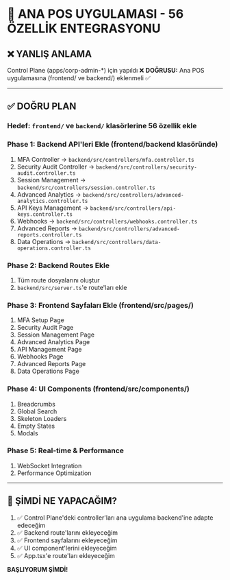 # 🎯 ANA POS UYGULAMASI - 56 ÖZELLİK ENTEGRASYONU

## ❌ YANLIŞ ANLAMA
Control Plane (apps/corp-admin-*) için yapıldı ❌
**DOĞRUSU:** Ana POS uygulamasına (frontend/ ve backend/) eklenmeli ✅

---

## ✅ DOĞRU PLAN

### Hedef: `frontend/` ve `backend/` klasörlerine 56 özellik ekle

### Phase 1: Backend API'leri Ekle (frontend/backend klasöründe)
1. MFA Controller → `backend/src/controllers/mfa.controller.ts`
2. Security Audit Controller → `backend/src/controllers/security-audit.controller.ts`
3. Session Management → `backend/src/controllers/session.controller.ts`
4. Advanced Analytics → `backend/src/controllers/advanced-analytics.controller.ts`
5. API Keys Management → `backend/src/controllers/api-keys.controller.ts`
6. Webhooks → `backend/src/controllers/webhooks.controller.ts`
7. Advanced Reports → `backend/src/controllers/advanced-reports.controller.ts`
8. Data Operations → `backend/src/controllers/data-operations.controller.ts`

### Phase 2: Backend Routes Ekle
1. Tüm route dosyalarını oluştur
2. `backend/src/server.ts`'e route'ları ekle

### Phase 3: Frontend Sayfaları Ekle (frontend/src/pages/)
1. MFA Setup Page
2. Security Audit Page
3. Session Management Page
4. Advanced Analytics Page
5. API Management Page
6. Webhooks Page
7. Advanced Reports Page
8. Data Operations Page

### Phase 4: UI Components (frontend/src/components/)
1. Breadcrumbs
2. Global Search
3. Skeleton Loaders
4. Empty States
5. Modals

### Phase 5: Real-time & Performance
1. WebSocket Integration
2. Performance Optimization

---

## 🚀 ŞİMDİ NE YAPACAĞIM?

1. ✅ Control Plane'deki controller'ları ana uygulama backend'ine adapte edeceğim
2. ✅ Backend route'larını ekleyeceğim
3. ✅ Frontend sayfalarını ekleyeceğim
4. ✅ UI component'lerini ekleyeceğim
5. ✅ App.tsx'e route'ları ekleyeceğim

**BAŞLIYORUM ŞİMDİ!**

